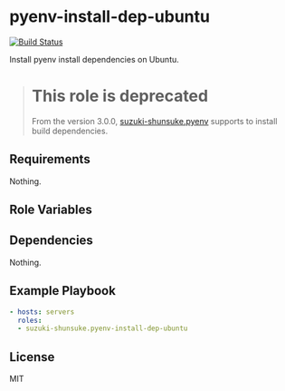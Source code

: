 pyenv-install-dep-ubuntu
==========================

[![Build Status](https://travis-ci.org/suzuki-shunsuke/ansible-pyenv-install-dep-ubuntu.svg?branch=master)](https://travis-ci.org/suzuki-shunsuke/ansible-pyenv-install-dep-ubuntu)

Install pyenv install dependencies on Ubuntu.

> # This role is deprecated
>
> From the version 3.0.0, [suzuki-shunsuke.pyenv](https://galaxy.ansible.com/suzuki-shunsuke/pyenv/) supports to install build dependencies.

Requirements
------------

Nothing.

Role Variables
--------------

Dependencies
------------

Nothing.

Example Playbook
----------------

```yaml
- hosts: servers
  roles:
  - suzuki-shunsuke.pyenv-install-dep-ubuntu
```

License
-------

MIT
